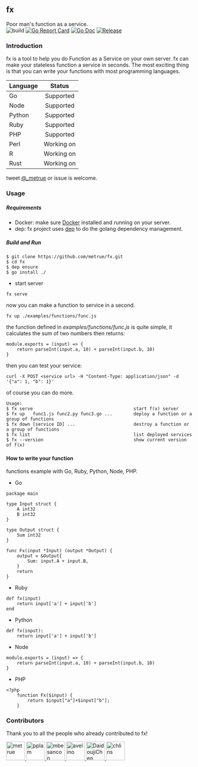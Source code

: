 fx
------

Poor man's function as a service.
<br/>
![build](https://circleci.com/gh/metrue/fx.svg?style=svg&circle-token=bd62abac47802f8504faa4cf8db43e4f117e7cd7)
[![Go Report Card](https://goreportcard.com/badge/github.com/metrue/fx?style=flat-square)](https://goreportcard.com/report/github.com/metrue/fx)
[![Go Doc](https://img.shields.io/badge/godoc-reference-blue.svg?style=flat-square)](http://godoc.org/github.com/metrue/fx)
[![Release](https://img.shields.io/github/release/metrue/fx.svg?style=flat-square)](https://github.com/metrue/fx/releases/latest)

### Introduction

fx is a tool to help you do Function as a Service on your own server. fx can make your stateless function a service in seconds. The most exciting thing is that you can write your functions with most programming languages.

| Language      | Status        |
| ------------- |:-------------:|
| Go            | Supported     |
| Node          | Supported     |
| Python        | Supported     |
| Ruby          | Supported     |
| PHP           | Supported     |
| Perl          | Working on    |
| R             | Working on    |
| Rust          | Working on    |

tweet [@_metrue](https://twitter.com/_metrue) or issue is welcome.

### Usage

##### Requirements
* Docker: make sure [Docker](https://docs.docker.com/engine/installation/) installed and running on your server.
* dep: fx project uses [dep](https://github.com/golang/dep) to do the golang dependency management.

##### Build and Run

```
$ git clone https://github.com/metrue/fx.git
$ cd fx
$ dep ensure
$ go install ./
```

* start server

```
fx serve
```

now you can make a function to service in a second.

```
fx up ./examples/functions/func.js
```

the function defined in *examples/functions/func.js* is quite simple, it calculates the sum of two numbers then returns:
```
module.exports = (input) => {
    return parseInt(input.a, 10) + parseInt(input.b, 10)
}
```

then you can test your service:
```
curl -X POST <service url> -H "Content-Type: application/json" -d '{"a": 1, "b": 1}'
```

of course you can do more.
```
Usage:
$ fx serve                                      start f(x) server
$ fx up   func1.js func2.py func3.go ...        deploy a function or a group of functions
$ fx down [service ID] ...                      destroy a function or a group of functions
$ fx list                                       list deployed services
$ fx --version                                  show current version of f(x)
```

#### How to write your function

functions example with Go, Ruby, Python, Node, PHP.

* Go
```
package main

type Input struct {
	A int32
	B int32
}

type Output struct {
	Sum int32
}

func Fx(input *Input) (output *Output) {
	output = &Output{
		Sum: input.A + input.B,
	}
	return
}
```

* Ruby
```
def fx(input)
    return input['a'] + input['b']
end
```

* Python
```
def fx(input):
    return input['a'] + input['b']
```

* Node
```
module.exports = (input) => {
    return parseInt(input.a, 10) + parseInt(input.b, 10)
}
```

* PHP
```
<?php
    function Fx($input) {
        return $input["a"]+$input["b"];
    }
```

### Contributors

Thank you to all the people who already contributed to fx!

<table>
  <tbody>
    <tr>
        <a href="https://github.com/metrue" target="_blank">
            <img alt="metrue" src="https://avatars2.githubusercontent.com/u/1001246?v=4&s=50" width="50">
        </a>
        <a href="https://github.com/pplam" target="_blank">
            <img alt="pplam" src="https://avatars2.githubusercontent.com/u/12783579?v=4&s=50" width="50">
        </a>
        <a href="https://github.com/mbesancon" target="_blank">
            <img alt="mbesancon" src="https://avatars2.githubusercontent.com/u/7623090?v=4&s=50" width="50">
        </a>
        <a href="https://github.com/avelino" target="_blank">
            <img alt="avelino" src="https://avatars2.githubusercontent.com/u/31996?v=4&s=50" width="50">
        </a>
        <a href="https://github.com/DaidoujiChen" target="_blank">
            <img alt="DaidoujiChen" src="https://avatars0.githubusercontent.com/u/670441?v=4&s=50" width="50">
        </a>
        <a href="https://github.com/chlins" target="_blank">
            <img alt="chlins" src="https://avatars2.githubusercontent.com/u/31262637?v=4&s=50" width="50">
        </a>
    </tr>
  </tbody>
</table>
